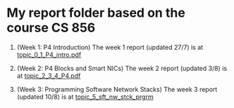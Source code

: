 # My report folder based on the course CS 856

1. (Week 1: P4 Introduction)
The week 1 report (updated 27/7) is at [topic_0_1_P4_intro.pdf](https://github.com/ColonelBee/FIL_P4_Report/blob/main/report_files/topic_0_1_P4_intro.pdf)

2. (Week 2: P4 Blocks and Smart NICs)
The week 2 report (updated 3/8) is at [topic_2_3_4_P4.pdf](https://github.com/ColonelBee/FIL_P4_Report/blob/main/report_files/topic_2_3_4_P4.pdf)

3. (Week 3: Programming Software Network Stacks)
The week 3 report (updated 10/8) is at [topic_5_sft_nw_stck_prgrm](https://github.com/ColonelBee/FIL_P4_Report/blob/main/report_files/topic_5_sft_nw_stck_prgrm.pdf)
